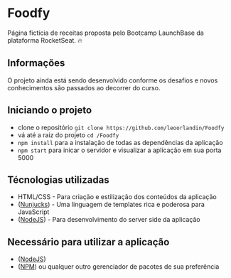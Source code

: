 # Foodfy


Página fictícia de receitas proposta pelo Bootcamp LaunchBase da plataforma RocketSeat. :fire:


## Informações

O projeto ainda está sendo desenvolvido conforme os desafios e novos conhecimentos são passados ao decorrer do curso. 

## Iniciando o projeto

- clone o repositório `git clone https://github.com/leoorlandin/Foodfy`
- vá até a raiz do projeto `cd /Foodfy`
- `npm install` para a instalação de todas as dependências da aplicação
- `npm start` para inicar o servidor e visualizar a aplicação em sua porta 5000

## Técnologias utilizadas

- HTML/CSS - Para criação e estilização dos conteúdos da aplicação
- ([Nunjucks](https://mozilla.github.io/nunjucks)) - Uma linguagem de templates rica e poderosa para JavaScript
- ([NodeJS](https://nodejs.org/en/)) - Para desenvolvimento do server side da aplicação

## Necessário para utilizar a aplicação

- ([NodeJS](https://nodejs.org/en/))
- ([NPM](https://www.npmjs.com/)) ou qualquer outro gerenciador de pacotes de sua preferência